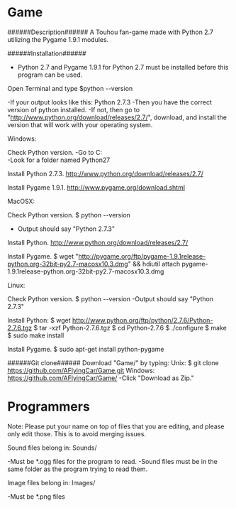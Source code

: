 Game
====

######Description######
A Touhou fan-game made with Python 2.7 utilizing the Pygame 1.9.1 modules.

######Installation######
- Python 2.7 and Pygame 1.9.1 for Python 2.7 must be installed before this program can be used.

Open Terminal and type $python --version

  -If your output looks like this:
    Python 2.7.3
  -Then you have the correct version of python installed.
  -If not, then go to "http://www.python.org/download/releases/2.7/", download, and install the version that will work with your operating system.

Windows:

Check Python version.
  -Go to C:\
  -Look for a folder named Python27

Install Python 2.7.3.
  http://www.python.org/download/releases/2.7/

Install Pygame 1.9.1.
  http://www.pygame.org/download.shtml

MacOSX:

Check Python version.
  $ python --version
  - Output should say "Python 2.7.3"

Install Python.
  http://www.python.org/download/releases/2.7/

Install Pygame.
  $ wget "http://pygame.org/ftp/pygame-1.9.1release-python.org-32bit-py2.7-macosx10.3.dmg" && hdiutil attach pygame-1.9.1release-python.org-32bit-py2.7-macosx10.3.dmg

Linux:

Check Python version.
  $ python --version
  -Output should say "Python 2.7.3"

Install Python:
  $ wget http://www.python.org/ftp/python/2.7.6/Python-2.7.6.tgz
  $ tar -xzf Python-2.7.6.tgz
  $ cd Python-2.7.6
  $ ./configure
  $ make
  $ sudo make install

Install Pygame.
  $ sudo apt-get install python-pygame


######Git clone######
Download "Game/" by typing:
  Unix:
    $ git clone https://github.com/AFlyingCar/Game.git
  Windows:
    https://github.com/AFlyingCar/Game/
    -Click "Download as Zip."
  
  
  
  

Programmers
===========

Note: Please put your name on top of files that you are editing, and please only edit those. This is to avoid merging issues.

Sound files belong in:
  Sounds/
  
-Must be *.ogg files for the program to read.
-Sound files must be in the same folder as the program trying to read them.

Image files belong in:
  Images/

-Must be *.png files
